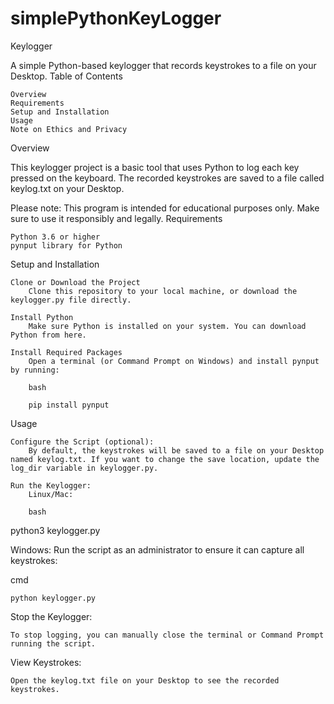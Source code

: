 # simplePythonKeyLogger
Keylogger

A simple Python-based keylogger that records keystrokes to a file on your Desktop.
Table of Contents

    Overview
    Requirements
    Setup and Installation
    Usage
    Note on Ethics and Privacy

Overview

This keylogger project is a basic tool that uses Python to log each key pressed on the keyboard. The recorded keystrokes are saved to a file called keylog.txt on your Desktop.

Please note: This program is intended for educational purposes only. Make sure to use it responsibly and legally.
Requirements

    Python 3.6 or higher
    pynput library for Python

Setup and Installation

    Clone or Download the Project
        Clone this repository to your local machine, or download the keylogger.py file directly.

    Install Python
        Make sure Python is installed on your system. You can download Python from here.

    Install Required Packages
        Open a terminal (or Command Prompt on Windows) and install pynput by running:

        bash

        pip install pynput

Usage

    Configure the Script (optional):
        By default, the keystrokes will be saved to a file on your Desktop named keylog.txt. If you want to change the save location, update the log_dir variable in keylogger.py.

    Run the Keylogger:
        Linux/Mac:

        bash

python3 keylogger.py

Windows: Run the script as an administrator to ensure it can capture all keystrokes:

cmd

    python keylogger.py

Stop the Keylogger:

    To stop logging, you can manually close the terminal or Command Prompt running the script.

View Keystrokes:

    Open the keylog.txt file on your Desktop to see the recorded keystrokes.
